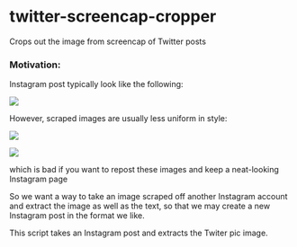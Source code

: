 # twitter-screencap-cropper
Crops out the image from screencap of Twitter posts

### Motivation: 
Instagram post typically look like the following:

![](/Users/evanmartin/Desktop/twitter-screencap-cropper/sample_meme_optimal.jpg)

However, scraped images are usually less uniform in style:


![](/Users/evanmartin/Desktop/twitter-screencap-cropper/sample_meme_badborder.jpg)


![](/Users/evanmartin/Desktop/twitter-screencap-cropper/sample_meme_badfont.jpg)

which is bad if you want to repost these images and keep a neat-looking Instagram page

So we want a way to take an image scraped off another Instagram account and extract the image as well as the text, so that we may create a new Instagram post in the format we like. 

This script takes an Instagram post and extracts the Twiter pic image.









